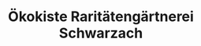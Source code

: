 ---
title: "Ökokiste Raritätengärtnerei Schwarzach"
url: /schwarzach-am-main/oekokiste-raritaetengaertnerei-schwarzach/
shop: Gemüse & Obst
---